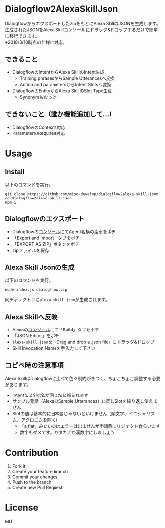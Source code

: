 # Dialogflow2AlexaSkillJson
DialogflowからエクスポートしたzipをもとにAlexa SkillのJSONを生成します。  
生成されたJSONをAlexa Skillコンソールにドラッグ&ドロップするだけで簡単に移行できます。  
※2018/3/10時点の仕様に対応。  

## できること
* DialogflowのIntentからAlexa SkillのIntent生成
    * Training phrasesからSample Utterancesへ変換
    * Action and parametersからIntent Slotsへ変換
* DialogflowのEntityからAlexa SkillのSlot Type生成
    * Synonymもおっけー

## できないこと（誰か機能追加して…）
* DialogflowのContexts対応
* ParameterのRequired対応

# Usage

## Install
以下のコマンドを実行。  

```
git clone https://github.com/miso-develop/dialogflow2alexa-skill-json
cd dialogflow2alexa-skill-json
npm i
```

## Dialogflowのエクスポート
* Dialogflowの[コンソール](https://console.dialogflow.com/api-client/)にてAgent名横の歯車をポチ
* 「Export and Import」タブをポチ
* 「EXPORT AS ZIP」ボタンをポチ
* zipファイルを保存

## Alexa Skill Jsonの生成
以下のコマンドを実行。  

```
node index.js dialogflow.zip
```

同ディレクトリに`alexa-skill.json`が生成されます。  

## Alexa Skillへ反映
* Alexaの[コンソール](https://developer.amazon.com/alexa/console/ask/build/)にて「Build」タブをポチ
* 「JSON Editor」をポチ
* `alexa-skill.json`を「Drag and drop a .json file」にドラッグ&ドロップ
* Skill Invocation Nameを手入力して下さい

## コピペ時の注意事項
Alexa SkillはDialogflowに比べて色々制約がきつく、ちょこちょこ調整する必要があります。  

* Intent名とSlot名が同じだと怒られます
* サンプル発話（AlexaのSample Utterances）に同じSlotを繰り返し使えません
* Slotの値は基本的に日本語じゃないといけません（頭文字、イニシャリズム、アクロニムを除く）
    * 「a flat」みたいのはエラーは出ませんが申請時にリジェクト食らいます
    * 数字もダメです。カタカナか漢数字にしましょう

# Contribution
1. Fork it
1. Create your feature branch
1. Commit your changes
1. Push to the branch
1. Create new Pull Request

# License
MIT

